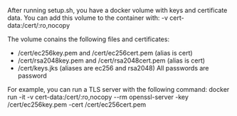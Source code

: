 After running setup.sh, you have a docker volume with keys and certificate data.
You can add this volume to the container with: -v cert-data:/cert/:ro,nocopy

The volume conains the following files and certificates:
- /cert/ec256key.pem and /cert/ec256cert.pem (alias is cert)
- /cert/rsa2048key.pem and /cert/rsa2048cert.pem (alias is cert)
- /cert/keys.jks (aliases are ec256 and rsa2048)
All passwords are password

For example, you can run a TLS server with the following command:
docker run -it -v cert-data:/cert/:ro,nocopy --rm openssl-server -key /cert/ec256key.pem -cert /cert/ec256cert.pem
